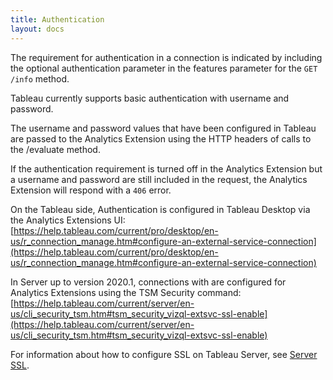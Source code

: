 ```yaml
---
title: Authentication
layout: docs
---
```


The requirement for authentication in a connection is indicated by including the optional authentication parameter in the features parameter for the ```GET /info``` method.

Tableau currently supports basic authentication with username and password. 

The username and password values that have been configured in Tableau are passed to the Analytics Extension using the HTTP headers of calls to the /evaluate method.

​If the authentication requirement is turned off in the Analytics Extension but a username and password are still included in the request, the Analytics Extension will respond with a ```406``` error.

On the Tableau side, Authentication is configured in Tableau Desktop via the Analytics Extensions UI: [https://help.tableau.com/current/pro/desktop/en-us/r_connection_manage.htm#configure-an-external-service-connection](https://help.tableau.com/current/pro/desktop/en-us/r_connection_manage.htm#configure-an-external-service-connection)

In Server up to version 2020.1, connections with are configured for Analytics Extensions using the TSM Security command: [https://help.tableau.com/current/server/en-us/cli_security_tsm.htm#tsm_security_vizql-extsvc-ssl-enable](https://help.tableau.com/current/server/en-us/cli_security_tsm.htm#tsm_security_vizql-extsvc-ssl-enable)

For information about how to configure SSL on Tableau Server, see [Server SSL](https://help.tableau.com/current/server/en-us/config_r_tabpy.htm#server-ssl).
